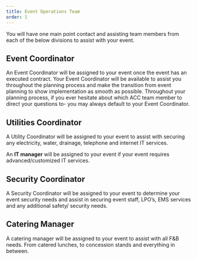 ```yaml
---
title: Event Operations Team
order: 1
---
```


You will have one main point contact and assisting team members from each of the below divisions to assist with your event.

## Event Coordinator

An Event Coordinator will be assigned to your event once the event has an executed contract. Your Event Coordinator will be available to assist you throughout the planning process and make the transition from event planning to show implementation as smooth as possible. Throughout your planning process, if you ever hesitate about which ACC team member to direct your questions to- you may always default to your Event Coordinator.

## Utilities Coordinator

A Utility Coordinator will be assigned to your event to assist with securing any electricity, water, drainage, telephone and internet IT services.

An **IT manager** will be assigned to your event if your event requires advanced/customized IT services.

## Security Coordinator

A Security Coordinator will be assigned to your event to determine your event security needs and assist in securing event staff, LPO’s, EMS services and any additional safety/ security needs.

## Catering Manager

A catering manager will be assigned to your event to assist with all F&amp;B needs. From catered lunches, to concession stands and everything in between.
